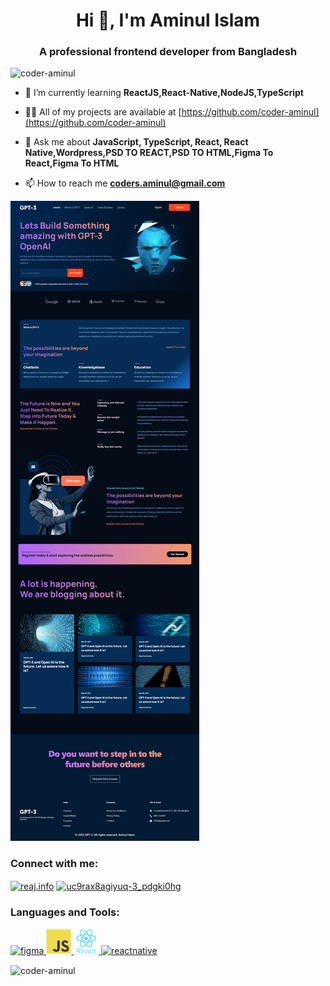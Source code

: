 <h1 align="center">Hi 👋, I'm Aminul Islam</h1>
<h3 align="center">A professional frontend developer from Bangladesh</h3>

<p align="left"> <img src="https://komarev.com/ghpvc/?username=coder-aminul&label=Profile%20views&color=0e75b6&style=flat" alt="coder-aminul" /> </p>

- 🌱 I’m currently learning **ReactJS,React-Native,NodeJS,TypeScript**

- 👨‍💻 All of my projects are available at [https://github.com/coder-aminul](https://github.com/coder-aminul)

- 💬 Ask me about **JavaScript, TypeScript, React, React Native,Wordpress,PSD TO REACT,PSD TO HTML,Figma To React,Figma To HTML**

- 📫 How to reach me **coders.aminul@gmail.com**

<img src="./src/assets/screenshort.png"/>

<h3 align="left">Connect with me:</h3>
<p align="left">
<a href="https://fb.com/reaj.info" target="blank"><img align="center" src="https://raw.githubusercontent.com/rahuldkjain/github-profile-readme-generator/master/src/images/icons/Social/facebook.svg" alt="reaj.info" height="30" width="40" /></a>
<a href="https://www.youtube.com/c/uc9rax8agiyuq-3_pdgki0hg" target="blank"><img align="center" src="https://raw.githubusercontent.com/rahuldkjain/github-profile-readme-generator/master/src/images/icons/Social/youtube.svg" alt="uc9rax8agiyuq-3_pdgki0hg" height="30" width="40" /></a>
</p>

<h3 align="left">Languages and Tools:</h3>
<p align="left"> <a href="https://www.figma.com/" target="_blank" rel="noreferrer"> <img src="https://www.vectorlogo.zone/logos/figma/figma-icon.svg" alt="figma" width="40" height="40"/> </a> <a href="https://developer.mozilla.org/en-US/docs/Web/JavaScript" target="_blank" rel="noreferrer"> <img src="https://raw.githubusercontent.com/devicons/devicon/master/icons/javascript/javascript-original.svg" alt="javascript" width="40" height="40"/> </a> <a href="https://reactjs.org/" target="_blank" rel="noreferrer"> <img src="https://raw.githubusercontent.com/devicons/devicon/master/icons/react/react-original-wordmark.svg" alt="react" width="40" height="40"/> </a> <a href="https://reactnative.dev/" target="_blank" rel="noreferrer"> <img src="https://reactnative.dev/img/header_logo.svg" alt="reactnative" width="40" height="40"/> </a> </p>

<p><img align="center" src="https://github-readme-stats.vercel.app/api/top-langs?username=coder-aminul&show_icons=true&locale=en&layout=compact" alt="coder-aminul" /></p>
